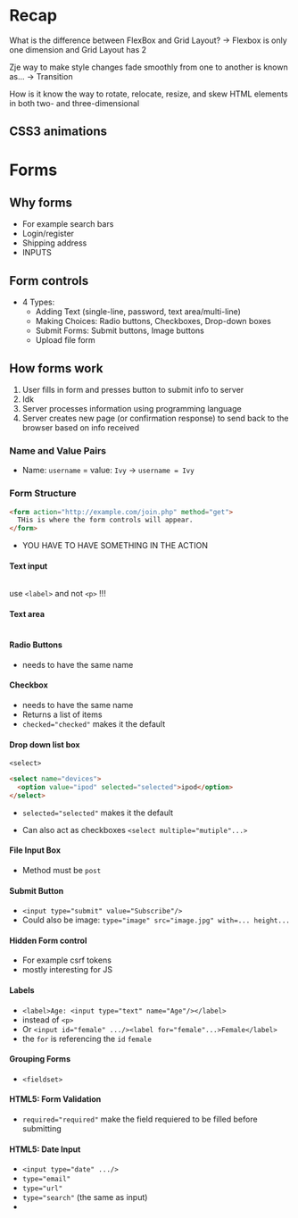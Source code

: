 # Recap

What is the difference between FlexBox and Grid Layout?
-> Flexbox is only one dimension and Grid Layout has 2

Zje way to make style changes fade smoothly from one to another is known as...
-> Transition

How is it know the way to rotate, relocate, resize, and skew HTML elements in both two- and three-dimensional

## CSS3 animations

# Forms

## Why forms

- For example search bars
- Login/register
- Shipping address
- INPUTS

## Form controls

- 4 Types:
  - Adding Text (single-line, password, text area/multi-line)
  - Making Choices: Radio buttons, Checkboxes, Drop-down boxes
  - Submit Forms: Submit buttons, Image buttons
  - Upload file form

## How forms work

1. User fills in form and presses button to submit info to server
2. Idk
3. Server processes information using programming language
4. Server creates new page (or confirmation response) to send back to the browser based on info received

### Name and Value Pairs

- Name: `username` = value: `Ivy` -> `username = Ivy`

### Form Structure

```html
<form action="http://example.com/join.php" method="get">
  THis is where the form controls will appear.
</form>
```

- YOU HAVE TO HAVE SOMETHING IN THE ACTION

#### Text input

```html

```

use `<label>` and not `<p>` !!!

#### Text area

```

```

#### Radio Buttons

- needs to have the same name

#### Checkbox

- needs to have the same name
- Returns a list of items
- `checked="checked"` makes it the default

#### Drop down list box

`<select>`

```html
<select name="devices">
  <option value="ipod" selected="selected">ipod</option>
</select>
```

- `selected="selected"` makes it the default

- Can also act as checkboxes `<select multiple="mutiple"...>`

#### File Input Box

- Method must be `post`

#### Submit Button

- `<input type="submit" value="Subscribe"/>`
- Could also be image: `type="image" src="image.jpg" with=... height...`

#### Hidden Form control

- For example csrf tokens
- mostly interesting for JS

#### Labels

- `<label>Age: <input type="text" name="Age"/></label>`
- instead of `<p>`
- Or `<input id="female" .../><label for="female"...>Female</label>`
- the `for` is referencing the `id` `female`

#### Grouping Forms

- `<fieldset>`

#### HTML5: Form Validation

- `required="required"` make the field requiered to be filled before submitting

#### HTML5: Date Input

- `<input type="date" .../>`
- `type="email"`
- `type="url"`
- `type="search"` (the same as input)
-
